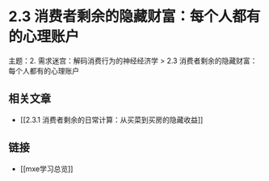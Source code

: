 # 2.3 消费者剩余的隐藏财富：每个人都有的心理账户

主题：2. 需求迷宫：解码消费行为的神经经济学 > 2.3 消费者剩余的隐藏财富：每个人都有的心理账户

## 相关文章

- [[2.3.1 消费者剩余的日常计算：从买菜到买房的隐藏收益]]

## 链接

- [[mxe学习总览]]
